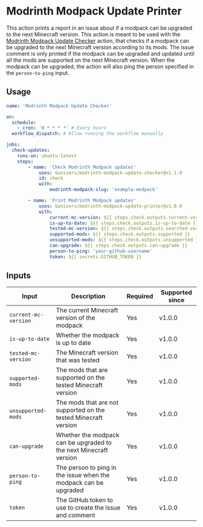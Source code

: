 # Modrinth Modpack Update Printer

This action prints a report in an issue about if a modpack can be upgraded to the next Minecraft version.
This action is meant to be used with the [Modrinth Modpack Update Checker](https://github.com/Gunivers/modrinth-modpack-update-checker) action, that checks if a modpack can be upgraded to the next Minecraft version according to its mods.
The issue comment is only printed if the modpack can be upgraded and updated until all the mods are supported on the next Minecraft version.
When the modpack can be upgraded, the action will also ping the person specified in the `person-to-ping` input.

## Usage

```yaml
name: 'Modrinth Modpack Update Checker'

on:
  schedule:
    - cron: '0 * * * *' # Every hours
  workflow_dispatch: # Allow running the workflow manually

jobs:
  check-updates:
    runs-on: ubuntu-latest
    steps:
        - name: 'Check Modrinth Modpack updates'
            uses: Gunivers/modrinth-modpack-update-checker@v1.1.0
            id: check
            with:
                modrinth-modpack-slug: 'example-modpack'

        - name: 'Print Modrinth Modpack updates'
            uses: Gunivers/modrinth-modpack-update-printer@v1.0.0
            with:
                current-mc-version: ${{ steps.check.outputs.current-version }}
                is-up-to-date: ${{ steps.check.outputs.is-up-to-date }}
                tested-mc-version: ${{ steps.check.outputs.searched-version }}
                supported-mods: ${{ steps.check.outputs.supported }}
                unsupported-mods: ${{ steps.check.outputs.unsupported }}
                can-upgrade: ${{ steps.check.outputs.can-upgrade }}
                person-to-ping: 'your-github-username'
                token: ${{ secrets.GITHUB_TOKEN }}
```

## Inputs

| Input | Description | Required | Supported since |
| ----- | ----------- | -------- | --------------- |
| `current-mc-version` | The current Minecraft version of the modpack | Yes | v1.0.0 |
| `is-up-to-date` | Whether the modpack is up to date | Yes | v1.0.0 |
| `tested-mc-version` | The Minecraft version that was tested | Yes | v1.0.0 |
| `supported-mods` | The mods that are supported on the tested Minecraft version | Yes | v1.0.0 |
| `unsupported-mods` | The mods that are not supported on the tested Minecraft version | Yes | v1.0.0 |
| `can-upgrade` | Whether the modpack can be upgraded to the next Minecraft version | Yes | v1.0.0 |
| `person-to-ping` | The person to ping in the issue when the modpack can be upgraded | Yes | v1.0.0 |
| `token` | The GitHub token to use to create the issue and comment | Yes | v1.0.0 |